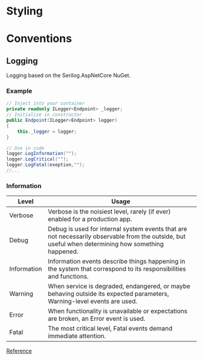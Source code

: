 # Styling

# Conventions

## Logging
Logging based on the Serilog.AspNetCore NuGet.

### Example
```csharp
// Inject into your container
private readonly ILogger<Endpoint> _logger;
// Initialize in constructor
public Endpoint(ILogger<Endpoint> logger)
{
    this._logger = logger;
}
```

```csharp
// Use in code
logger.LogInformation("");
logger.LogCritical("");
logger.LogFatal(exeption,"");
//...
```

### Information
<table>
   <thead>
      <tr>
         <th>Level</th>
         <th>Usage</th>
      </tr>
   </thead>
   <tbody>
      <tr>
         <td>Verbose</td>
         <td>Verbose is the noisiest level, rarely (if ever) enabled for a production app.</td>
      </tr>
      <tr>
         <td>Debug</td>
         <td>Debug is used for internal system events that are not necessarily observable from the outside, but useful when determining how something happened.</td>
      </tr>
      <tr>
         <td>Information</td>
         <td>Information events describe things happening in the system that correspond to its responsibilities and functions.</td>
      </tr>
      <tr>
         <td>Warning</td>
         <td>When service is degraded, endangered, or maybe behaving outside its expected parameters, Warning-level events are used.</td>
      </tr>
      <tr>
         <td>Error</td>
         <td>When functionality is unavailable or expectations are broken, an Error event is used.</td>
      </tr>
      <tr>
         <td>Fatal</td>
         <td>The most critical level, Fatal events demand immediate attention.</td>
      </tr>
   </tbody>
</table>

[Reference](https://codewithmukesh.com/blog/structured-logging-with-serilog-in-aspnet-core/)
